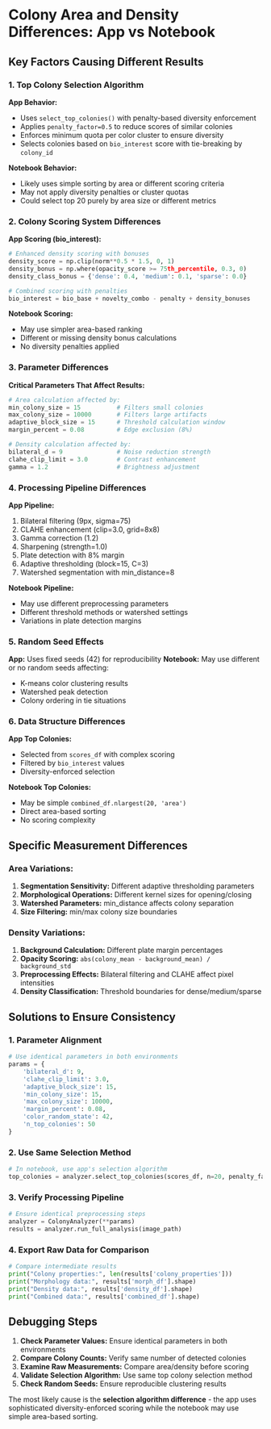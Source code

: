 # Colony Area and Density Differences: App vs Notebook

## Key Factors Causing Different Results

### 1. **Top Colony Selection Algorithm**
**App Behavior:**
- Uses `select_top_colonies()` with penalty-based diversity enforcement
- Applies `penalty_factor=0.5` to reduce scores of similar colonies
- Enforces minimum quota per color cluster to ensure diversity
- Selects colonies based on `bio_interest` score with tie-breaking by `colony_id`

**Notebook Behavior:**
- Likely uses simple sorting by area or different scoring criteria
- May not apply diversity penalties or cluster quotas
- Could select top 20 purely by area size or different metrics

### 2. **Colony Scoring System Differences**
**App Scoring (bio_interest):**
```python
# Enhanced density scoring with bonuses
density_score = np.clip(norm**0.5 * 1.5, 0, 1)
density_bonus = np.where(opacity_score >= 75th_percentile, 0.3, 0)
density_class_bonus = {'dense': 0.4, 'medium': 0.1, 'sparse': 0.0}

# Combined scoring with penalties
bio_interest = bio_base + novelty_combo - penalty + density_bonuses
```

**Notebook Scoring:**
- May use simpler area-based ranking
- Different or missing density bonus calculations
- No diversity penalties applied

### 3. **Parameter Differences**
**Critical Parameters That Affect Results:**
```python
# Area calculation affected by:
min_colony_size = 15          # Filters small colonies
max_colony_size = 10000       # Filters large artifacts
adaptive_block_size = 15      # Threshold calculation window
margin_percent = 0.08         # Edge exclusion (8%)

# Density calculation affected by:
bilateral_d = 9               # Noise reduction strength
clahe_clip_limit = 3.0        # Contrast enhancement
gamma = 1.2                   # Brightness adjustment
```

### 4. **Processing Pipeline Differences**
**App Pipeline:**
1. Bilateral filtering (9px, sigma=75)
2. CLAHE enhancement (clip=3.0, grid=8x8)
3. Gamma correction (1.2)
4. Sharpening (strength=1.0)
5. Plate detection with 8% margin
6. Adaptive thresholding (block=15, C=3)
7. Watershed segmentation with min_distance=8

**Notebook Pipeline:**
- May use different preprocessing parameters
- Different threshold methods or watershed settings
- Variations in plate detection margins

### 5. **Random Seed Effects**
**App:** Uses fixed seeds (42) for reproducibility
**Notebook:** May use different or no random seeds affecting:
- K-means color clustering results
- Watershed peak detection
- Colony ordering in tie situations

### 6. **Data Structure Differences**
**App Top Colonies:**
- Selected from `scores_df` with complex scoring
- Filtered by `bio_interest` values
- Diversity-enforced selection

**Notebook Top Colonies:**
- May be simple `combined_df.nlargest(20, 'area')`
- Direct area-based sorting
- No scoring complexity

## Specific Measurement Differences

### Area Variations:
1. **Segmentation Sensitivity:** Different adaptive thresholding parameters
2. **Morphological Operations:** Different kernel sizes for opening/closing
3. **Watershed Parameters:** min_distance affects colony separation
4. **Size Filtering:** min/max colony size boundaries

### Density Variations:
1. **Background Calculation:** Different plate margin percentages
2. **Opacity Scoring:** `abs(colony_mean - background_mean) / background_std`
3. **Preprocessing Effects:** Bilateral filtering and CLAHE affect pixel intensities
4. **Density Classification:** Threshold boundaries for dense/medium/sparse

## Solutions to Ensure Consistency

### 1. **Parameter Alignment**
```python
# Use identical parameters in both environments
params = {
    'bilateral_d': 9,
    'clahe_clip_limit': 3.0,
    'adaptive_block_size': 15,
    'min_colony_size': 15,
    'max_colony_size': 10000,
    'margin_percent': 0.08,
    'color_random_state': 42,
    'n_top_colonies': 50
}
```

### 2. **Use Same Selection Method**
```python
# In notebook, use app's selection algorithm
top_colonies = analyzer.select_top_colonies(scores_df, n=20, penalty_factor=0.5)
```

### 3. **Verify Processing Pipeline**
```python
# Ensure identical preprocessing steps
analyzer = ColonyAnalyzer(**params)
results = analyzer.run_full_analysis(image_path)
```

### 4. **Export Raw Data for Comparison**
```python
# Compare intermediate results
print("Colony properties:", len(results['colony_properties']))
print("Morphology data:", results['morph_df'].shape)
print("Density data:", results['density_df'].shape)
print("Combined data:", results['combined_df'].shape)
```

## Debugging Steps

1. **Check Parameter Values:** Ensure identical parameters in both environments
2. **Compare Colony Counts:** Verify same number of detected colonies
3. **Examine Raw Measurements:** Compare area/density before scoring
4. **Validate Selection Algorithm:** Use same top colony selection method
5. **Check Random Seeds:** Ensure reproducible clustering results

The most likely cause is the **selection algorithm difference** - the app uses sophisticated diversity-enforced scoring while the notebook may use simple area-based sorting. 